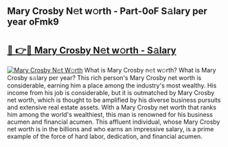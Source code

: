 ## Mary Crosby N𝚎t w𝚘rth - Part-0oF S𝚊lary per year oFmk9

# <h2><a href="http://gc1xeov.nevu.top/?p=Mary+Crosby">🔗 👉🔴 Mary Crosby N𝚎t w𝚘rth - S𝚊lary</a></h2>

[![Mary Crosby N𝚎t W𝚘rth](https://i.imgur.com/Oavwk0R.jpeg)](http://gc1xeov.nevu.top/?p=Mary+Crosby)
What is Mary Crosby n𝚎t w𝚘rth? What is Mary Crosby s𝚊lary per year?
This rich person's Mary Crosby net worth is considerable, earning him a place among the industry's most wealthy. His income from his job is considerable, but it is outmatched by Mary Crosby net worth, which is thought to be amplified by his diverse business pursuits and extensive real estate assets. With a Mary Crosby net worth that ranks him among the world's wealthiest, this man is renowned for his business acumen and financial acumen. This affluent individual, whose Mary Crosby net worth is in the billions and who earns an impressive salary, is a prime example of the force of hard labor, dedication, and financial acumen.
